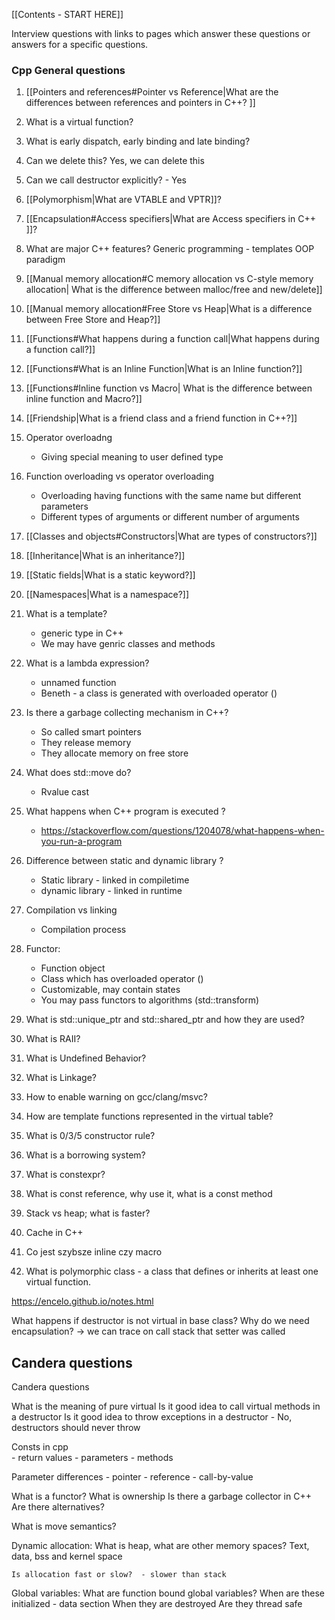 [[Contents - START HERE]]

Interview questions with links to pages which answer these questions or answers for a specific questions. 

### Cpp General questions
1. [[Pointers and references#Pointer vs Reference|What are the differences between references and pointers in C++? ]]
2. What is a virtual function?  
3. What is early dispatch, early binding and late binding?
4. Can we delete this? 
	Yes, we can delete this
5. Can we call destructor explicitly?  - Yes 
7. [[Polymorphism|What are VTABLE and VPTR]]? 
8. [[Encapsulation#Access specifiers|What are Access specifiers in C++ ]]?
9. What are major C++ features? 
	Generic programming - templates 
	OOP paradigm 	
10. [[Manual memory allocation#C memory allocation vs C-style memory allocation| What is the difference between malloc/free and new/delete]]
11. [[Manual memory allocation#Free Store vs Heap|What is a difference between Free Store and Heap?]] 
12. [[Functions#What happens during a function call|What happens during a function call?]]
13. [[Functions#What is an Inline Function|What is an Inline function?]] 
14. [[Functions#Inline function vs Macro| What is the difference between inline function and Macro?]]
15. [[Friendship|What is a friend class and a friend function in C++?]]

16. Operator overloadng
	- Giving special meaning to user defined type 

17. Function overloading vs operator overloading 
	- Overloading having functions with the same name but different parameters 
	- Different types of arguments or different number of arguments 

18. [[Classes and objects#Constructors|What are types of constructors?]]
19. [[Inheritance|What is an inheritance?]] 
20. [[Static fields|What is a static keyword?]]
21. [[Namespaces|What is a namespace?]] 
22. What is a template?
	- generic type in C++ 
	- We may have genric classes and methods 

23. What is a lambda expression?
	- unnamed function 
	- Beneth - a class is generated with overloaded operator () 


23. Is there a garbage collecting mechanism in C++? 
	- So called smart pointers 
	- They release memory 
	- They allocate memory on free store 

24. What does std::move do? 
	- Rvalue cast 

25. What happens when C++ program is executed ? 
	- https://stackoverflow.com/questions/1204078/what-happens-when-you-run-a-program

26. Difference between static and dynamic library ? 
	- Static library - linked in compiletime 
	- dynamic library - linked in runtime 

27. Compilation vs linking 
	- Compilation process 

28. Functor: 
	- Function object 
	- Class which has overloaded operator () 
	- Customizable, may contain states 
	- You may pass functors to algorithms (std::transform) 

17. What is std::unique_ptr and std::shared_ptr and how they are used? 
19. What is RAII?
20. What is Undefined Behavior?
21. What is Linkage?
22. How to enable warning on gcc/clang/msvc?
23. How are template functions represented in the virtual table?
24. What is 0/3/5 constructor rule?
25. What is a borrowing system? 
26. What is constexpr?
27. What is const reference, why use it, what is a const method 
28. Stack vs heap; what is faster? 
29. Cache in C++ 
30. Co jest szybsze inline czy macro
31. What is polymorphic class - a class that defines or inherits at least one virtual function. 

https://encelo.github.io/notes.html

What happens if destructor is not virtual in base class? 
Why do we need encapsulation? -> we can trace on call stack that setter was called

## Candera questions 
Candera questions 

What is the meaning of pure virtual 
Is it good idea to call virtual methods in a destructor 
Is it good idea to throw exceptions in a destructor
	- No, destructors should never throw 

Consts in cpp  
	- return values 
	- parameters 
	- methods 

Parameter differences 
	- pointer 
	- reference 
	- call-by-value 


What is a functor?
What is ownership 
	Is there a garbage collector in C++ 
	Are there alternatives? 

What is move semantics? 

Dynamic allocation: 
	What is heap, what are other memory spaces? Text, data, bss and kernel space 

	Is allocation fast or slow?  - slower than stack 
	
Global variables:
	What are function bound global variables? 
		When are these initialized - data  section 
		When they are destroyed
		Are they thread safe
